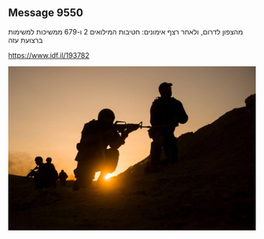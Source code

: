 ## Message 9550

מהצפון לדרום, ולאחר רצף אימונים:
חטיבות המילואים 2 ו-679 ממשיכות למשימות ברצועת עזה

https://www.idf.il/193782

![Photo](./9550/9550_photo.jpg)
